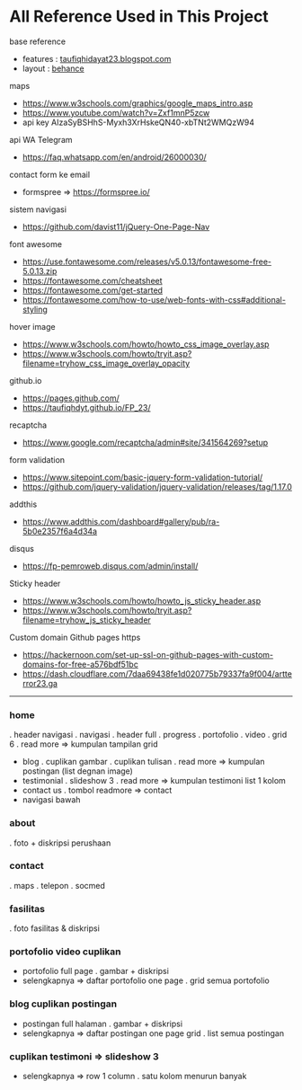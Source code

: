 # All Reference Used in This Project

base reference
 + features   :  [taufiqhidayat23.blogspot.com](https://taufiqhidayat23.blogspot.co.id/)
 + layout     :  [behance](https://www.behance.net/gallery/17665373/Marine-Theme-Homepage-v4)

maps
 + https://www.w3schools.com/graphics/google_maps_intro.asp
 + https://www.youtube.com/watch?v=Zxf1mnP5zcw
 + api key AIzaSyBSHhS-Myxh3XrHskeQN40-xbTNt2WMQzW94

api WA Telegram
 + https://faq.whatsapp.com/en/android/26000030/

contact form ke email
 + formspree  => https://formspree.io/

sistem navigasi
 + https://github.com/davist11/jQuery-One-Page-Nav

font awesome
 + https://use.fontawesome.com/releases/v5.0.13/fontawesome-free-5.0.13.zip
 + https://fontawesome.com/cheatsheet
 + https://fontawesome.com/get-started
 + https://fontawesome.com/how-to-use/web-fonts-with-css#additional-styling

hover image
 + https://www.w3schools.com/howto/howto_css_image_overlay.asp
 + https://www.w3schools.com/howto/tryit.asp?filename=tryhow_css_image_overlay_opacity

github.io
 + https://pages.github.com/
 + https://taufiqhdyt.github.io/FP_23/

recaptcha
 + https://www.google.com/recaptcha/admin#site/341564269?setup

form validation
 + https://www.sitepoint.com/basic-jquery-form-validation-tutorial/
 + https://github.com/jquery-validation/jquery-validation/releases/tag/1.17.0

addthis
 + https://www.addthis.com/dashboard#gallery/pub/ra-5b0e2357f6a4d34a

disqus
 + https://fp-pemroweb.disqus.com/admin/install/

Sticky header
 + https://www.w3schools.com/howto/howto_js_sticky_header.asp
 + https://www.w3schools.com/howto/tryit.asp?filename=tryhow_js_sticky_header

Custom domain Github pages https
 + https://hackernoon.com/set-up-ssl-on-github-pages-with-custom-domains-for-free-a576bdf51bc
 + https://dash.cloudflare.com/7daa69438fe1d020775b79337fa9f004/artterror23.ga

______________________________________________________________________________________________________________________________________________

### home
  . header navigasi
  . navigasi
  . header full
  . progress
  . portofolio
    . video
    . grid 6
    . read more => kumpulan tampilan grid
  - blog
    . cuplikan gambar
    . cuplikan tulisan
    . read more => kumpulan postingan (list degnan image)
  - testimonial
    . slideshow 3
    . read more => kumpulan testimoni list 1 kolom
  - contact us 
    . tombol readmore => contact
  - navigasi bawah

### about
  . foto + diskripsi perushaan

### contact
  . maps
  . telepon
  . socmed

### fasilitas
  . foto fasilitas & diskripsi

### portofolio video cuplikan
 - portofolio full page
   . gambar + diskripsi
 - selengkapnya => daftar portofolio one page
   . grid semua portofolio

### blog cuplikan postingan
 - postingan full halaman
   . gambar + diskripsi
 - selengkapnya => daftar postingan one page grid
   . list semua postingan

### cuplikan testimoni => slideshow 3
 - selengkapnya => row 1 column
   . satu kolom menurun banyak